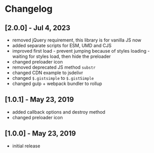 # Changelog

## [2.0.0] - Jul 4, 2023

- removed jQuery requirement, this library is for vanilla JS now
- added separate scripts for ESM, UMD and CJS
- improved first load - prevent jumping because of styles loading - waiting for styles load, then hide the preloader
- changed preloader icon
- removed deprecated JS method `substr`
- changed CDN example to jsdelivr
- changed `$.gistsimple` to `$.gistSimple`
- changed gulp + webpack bundler to rollup

## [1.0.1] - May 23, 2019

- added callback options and destroy method
- changed preloader icon

## [1.0.0] - May 23, 2019

- initial release
